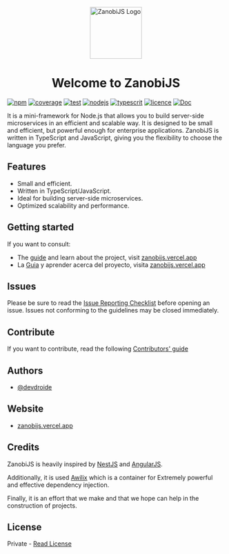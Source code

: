 <p align="center">
  <a href="https://zanobijs.vercel.app/" target="blank"><img src="https://zanobijs.vercel.app/_astro/ZanobiHero.__7I9OCQ_ZkaY1J.webp" width="120" alt="ZanobiJS Logo" /></a>
</p>

<H1 align="center">Welcome to ZanobiJS</H1>

[![npm](https://img.shields.io/badge/npm-v1.0.0-darkorange.svg)](https://www.npmjs.com/package/@zanobijs/cli)
[![coverage](https://img.shields.io/badge/coverage-100-green.svg)](https://mochajs.org/)
[![test](https://img.shields.io/badge/test-mocha-CC0000.svg)](https://mochajs.org/)
[![nodejs](https://img.shields.io/badge/nodejs->=16.0.0-darkgreen.svg)](https://nodejs.org)
[![typescrit](https://img.shields.io/badge/TS->=5.2.2-darkblue.svg)](https://www.typescriptlang.org/)
[![licence](https://img.shields.io/badge/licence-MIT-purple.svg)](https://en.wikipedia.org/wiki/MIT_License)
[![Doc](https://img.shields.io/badge/ZNB-Documentation-blue.svg)](https://zanobijs.vercel.app/)

It is a mini-framework for Node.js that allows you to build server-side microservices in an efficient and scalable way. It is designed to be small and efficient, but powerful enough for enterprise applications. ZanobiJS is written in TypeScript and JavaScript, giving you the flexibility to choose the language you prefer.
## Features

- Small and efficient.
- Written in TypeScript/JavaScript.
- Ideal for building server-side microservices.
- Optimized scalability and performance.

## Getting started

If you want to consult:
 - The [guide](https://zanobijs.vercel.app/en/) and learn about the project, visit [zanobijs.vercel.app](https://zanobijs.vercel.app/en/)
 - La [Guia](https://zanobijs.vercel.app/es/) y aprender acerca del proyecto, visita [zanobijs.vercel.app](https://zanobijs.vercel.app/en/)

## Issues

Please be sure to read the [Issue Reporting Checklist](https://github.com/devdroide/ZanobiJS/blob/main/CONTRIBUTING.md) before opening an issue. Issues not conforming to the guidelines may be closed immediately.

## Contribute

If you want to contribute, read the following [Contributors' guide](https://github.com/devdroide/ZanobiJS/blob/main/CONTRIBUTING.md#-submitting-an-issue)

## Authors

- [@devdroide](https://www.github.com/devdroide)

## Website

- [zanobijs.vercel.app](https://zanobijs.vercel.app/en/)

## Credits


ZanobiJS is heavily inspired by [NestJS](https://nestjs.com/) and [AngularJS](https://angularjs.org/).

Additionally, it is used [Awilix](https://github.com/jeffijoe/awilix#readme) which is a container for Extremely powerful and effective dependency injection.

Finally, it is an effort that we make and that we hope can help in the construction of projects.

## License

Private - [Read License](https://github.com/devdroide/ZanobiJS/blob/main/LICENSE)
